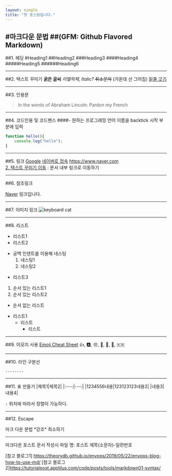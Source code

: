 ```yaml
---
layout: single
title: "첫 포스팅입니다."
---
```



#마크다운 문법
##(GFM: Github Flavored Markdown)
---

##1. 헤딩
#Heading1
##Heading2
###Heading3
####Heading4
#####Heading5
######Heading6

---
##2. 텍스트 꾸미기
**굵은 글씨**
*이텔릭체*, _Italic?_
~~취소문자~~ (가운데 선 그어짐)
<u>밑줄 긋기</u>

---
##3. 인용문
> In the words of Abraham Lincoln:
> Pardon my French

---
##4. 코드인용 및 코드펜스
####- 원하는 프로그래밍 언어 이름을 backtick 시작 부분에 입력

```javascript
function hello(){
    console.log("hello");
}
```
---
##5. 링크
[Google](https://www.google.com)
[네이버로 접속](https://www.naver.com "마우스를 올려놓으면 말풍선이 나옵니다.") 
<https://www.naver.com>  
[2. 텍스트 꾸미기 이동]("#2.-텍스트-꾸미기")  : 문서 내부 링크로 이동하기

---

##6. 참조링크

[Naver][gg] 링크입니다.

[gg]: https://www.Naver.com

---
##7. 이미지 링크
![keyboard cat](https://media.giphy.com/media/LHZyixOnHwDDy/giphy.gif)

---
##8. 리스트
- 리스트1
- 리스트2
 * 공백 인덴트를 이용해 네스팅
    1. 네스팅1
    2. 네스팅2
- 리스트3
1. 순서 있는 리스트1
2. 순서 있는 리스트2

+ 순서 없는 리스트
 - 리스트1
    * 리스트
        + 리스트
---
##9. 이모지 사용
[Emoji Cheat Sheet](https://www.webfx.com/tools/emoji-cheat-sheet/)
:+1:, :a:, :accept:, :baby:, :car:, :kiss:, :kr:

---

##10. 라인 구분선

```
--------
````

---
##11. 표 만들기
|제목1|제목2|
|:---:|---:|
|1234556내용|123123123내용2|
|내용3|내용4|


`:` 위치에 따라서 정렬이 가능하다.

---
##12. Escape

마크 다운 문법 \*강조\* 최소하기

---
마크다운 포스트 문서 작성시 파일 명: 포스트 제목(소문자)-일련번호

[참고 블로그1] https://theorydb.github.io/envops/2019/05/22/envops-blog-how-to-use-md/
[참고 블로그2]https://tutorialpost.apptilus.com/code/posts/tools/markdown01-syntax/